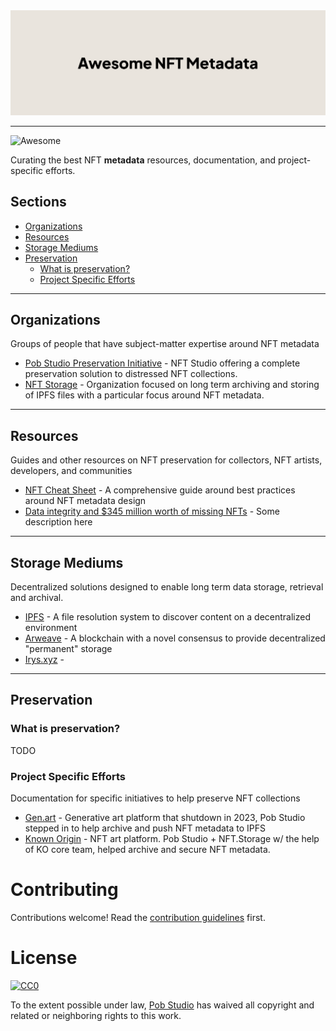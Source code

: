<img src="./media/banner.png" >

---

![Awesome](https://cdn.rawgit.com/sindresorhus/awesome/d7305f38d29fed78fa85652e3a63e154dd8e8829/media/badge.svg)

Curating the best NFT **metadata** resources, documentation, and project-specific efforts.

## Sections

- [Organizations](#organizations)
- [Resources](#resources)
- [Storage Mediums](#storage-mediums)
- [Preservation](#preservation)
  - [What is preservation?](#what-is-preservation)
  - [Project Specific Efforts](#project-specific-efforts)

---

## Organizations 
Groups of people that have subject-matter expertise around NFT metadata 

* [Pob Studio Preservation Initiative](https://pob.studio/preserve) - NFT Studio offering a complete preservation solution to distressed NFT collections.
* [NFT Storage](https://nft.storage) - Organization focused on long term archiving and storing of IPFS files with a particular focus around NFT metadata.

---

## Resources
Guides and other resources on NFT preservation for collectors, NFT artists, developers, and communities

* [NFT Cheat Sheet](https://www.pob.studio/learn/metadata-cheat-sheet) - A comprehensive guide around best practices around NFT metadata design
* [Data integrity and $345 million worth of missing NFTs](https://blog.nft.storage/posts/2022-04-04-missing-nfts) - Some description here
---

## Storage Mediums
Decentralized solutions designed to enable long term data storage, retrieval and archival.

* [IPFS](https://ipfs.tech/) - A file resolution system to discover content on a decentralized environment
* [Arweave](https://arweave.org/) - A blockchain with a novel consensus to provide decentralized "permanent" storage
* [Irys.xyz](https://irys.xyz/) - 

---

## Preservation 

### What is preservation?
TODO

### Project Specific Efforts
Documentation for specific initiatives to help preserve NFT collections 

* [Gen.art](./projects/gen-art.md) - Generative art platform that shutdown in 2023, Pob Studio stepped in to help archive and push NFT metadata to IPFS
* [Known Origin](./projects/) - NFT art platform. Pob Studio + NFT.Storage w/ the help of KO core team, helped archive and secure NFT metadata.

# Contributing

Contributions welcome! Read the [contribution guidelines](CONTRIBUTING.md) first.

# License

[![CC0](https://licensebuttons.net/p/zero/1.0/88x31.png)](https://creativecommons.org/publicdomain/zero/1.0/)

To the extent possible under law, [Pob Studio](https://pob.studio) has waived all copyright and related or neighboring rights to this work.